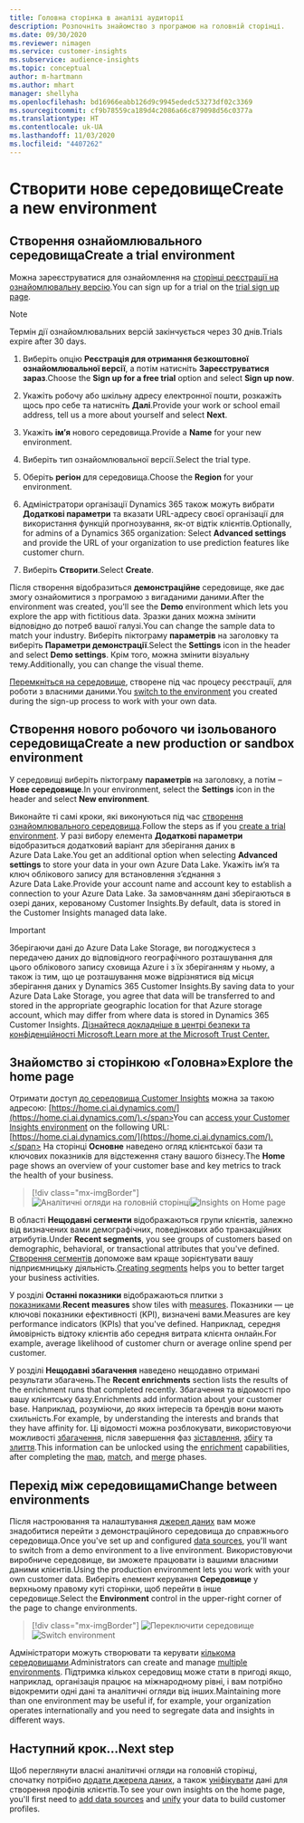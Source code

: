 ```yaml
---
title: Головна сторінка в аналізі аудиторії
description: Розпочніть знайомство з програмою на головній сторінці.
ms.date: 09/30/2020
ms.reviewer: nimagen
ms.service: customer-insights
ms.subservice: audience-insights
ms.topic: conceptual
author: m-hartmann
ms.author: mhart
manager: shellyha
ms.openlocfilehash: bd16966eabb126d9c9945ededc53273df02c3369
ms.sourcegitcommit: cf9b78559ca189d4c2086a66c879098d56c0377a
ms.translationtype: HT
ms.contentlocale: uk-UA
ms.lasthandoff: 11/03/2020
ms.locfileid: "4407262"
---
```

# <a name="create-a-new-environment"></a><span data-ttu-id="c7cdf-103">Створити нове середовище</span><span class="sxs-lookup"><span data-stu-id="c7cdf-103">Create a new environment</span></span>

## <a name="create-a-trial-environment"></a><span data-ttu-id="c7cdf-104">Створення ознайомлювального середовища</span><span class="sxs-lookup"><span data-stu-id="c7cdf-104">Create a trial environment</span></span>

<span data-ttu-id="c7cdf-105">Можна зареєструватися для ознайомлення на [сторінці реєстрації на ознайомлювальну версію](https://dynamics.microsoft.com/get-started/free-trial/?appname=customerinsights).</span><span class="sxs-lookup"><span data-stu-id="c7cdf-105">You can sign up for a trial on the [trial sign up page](https://dynamics.microsoft.com/get-started/free-trial/?appname=customerinsights).</span></span> 

> [!NOTE]
> <span data-ttu-id="c7cdf-106">Термін дії ознайомлювальних версій закінчується через 30 днів.</span><span class="sxs-lookup"><span data-stu-id="c7cdf-106">Trials expire after 30 days.</span></span>

1. <span data-ttu-id="c7cdf-107">Виберіть опцію **Реєстрація для отримання безкоштовної ознайомлювальної версії**, а потім натисніть **Зареєструватися зараз**.</span><span class="sxs-lookup"><span data-stu-id="c7cdf-107">Choose the **Sign up for a free trial** option and select **Sign up now**.</span></span>

1. <span data-ttu-id="c7cdf-108">Укажіть робочу або шкільну адресу електронної пошти, розкажіть щось про себе та натисніть **Далі**.</span><span class="sxs-lookup"><span data-stu-id="c7cdf-108">Provide your work or school email address, tell us a more about yourself and select **Next**.</span></span>

1. <span data-ttu-id="c7cdf-109">Укажіть **ім’я** нового середовища.</span><span class="sxs-lookup"><span data-stu-id="c7cdf-109">Provide a **Name** for your new environment.</span></span> 

1. <span data-ttu-id="c7cdf-110">Виберіть тип ознайомлювальної версії.</span><span class="sxs-lookup"><span data-stu-id="c7cdf-110">Select the trial type.</span></span>

1. <span data-ttu-id="c7cdf-111">Оберіть **регіон** для середовища.</span><span class="sxs-lookup"><span data-stu-id="c7cdf-111">Choose the **Region** for your environment.</span></span>

1. <span data-ttu-id="c7cdf-112">Адміністратори організації Dynamics 365 також можуть вибрати **Додаткові параметри** та вказати URL-адресу своєї організації для використання функцій прогнозування, як-от відтік клієнтів.</span><span class="sxs-lookup"><span data-stu-id="c7cdf-112">Optionally, for admins of a Dynamics 365 organization: Select **Advanced settings** and provide the URL of your organization to use prediction features like customer churn.</span></span>

1. <span data-ttu-id="c7cdf-113">Виберіть **Створити**.</span><span class="sxs-lookup"><span data-stu-id="c7cdf-113">Select **Create**.</span></span> 

<span data-ttu-id="c7cdf-114">Після створення відобразиться **демонстраційне** середовище, яке дає змогу ознайомитися з програмою з вигаданими даними.</span><span class="sxs-lookup"><span data-stu-id="c7cdf-114">After the environment was created, you'll see the **Demo** environment which lets you explore the app with fictitious data.</span></span> <span data-ttu-id="c7cdf-115">Зразки даних можна змінити відповідно до потреб вашої галузі.</span><span class="sxs-lookup"><span data-stu-id="c7cdf-115">You can change the sample data to match your industry.</span></span> <span data-ttu-id="c7cdf-116">Виберіть піктограму **параметрів** на заголовку та виберіть **Параметри демонстрації**.</span><span class="sxs-lookup"><span data-stu-id="c7cdf-116">Select the **Settings** icon in the header and select **Demo settings**.</span></span> <span data-ttu-id="c7cdf-117">Крім того, можна змінити візуальну тему.</span><span class="sxs-lookup"><span data-stu-id="c7cdf-117">Additionally, you can change the visual theme.</span></span> 

<span data-ttu-id="c7cdf-118">[Перемкніться на середовище](#change-between-environments), створене під час процесу реєстрації, для роботи з власними даними.</span><span class="sxs-lookup"><span data-stu-id="c7cdf-118">You [switch to the environment](#change-between-environments) you created during the sign-up process to work with your own data.</span></span>

## <a name="create-a-new-production-or-sandbox-environment"></a><span data-ttu-id="c7cdf-119">Створення нового робочого чи ізольованого середовища</span><span class="sxs-lookup"><span data-stu-id="c7cdf-119">Create a new production or sandbox environment</span></span>

<span data-ttu-id="c7cdf-120">У середовищі виберіть піктограму **параметрів** на заголовку, а потім – **Нове середовище**.</span><span class="sxs-lookup"><span data-stu-id="c7cdf-120">In your environment, select the **Settings** icon in the header and select **New environment**.</span></span>

<span data-ttu-id="c7cdf-121">Виконайте ті самі кроки, які виконуються під час [створення ознайомлювального середовища](#create-a-trial-environment).</span><span class="sxs-lookup"><span data-stu-id="c7cdf-121">Follow the steps as if you [create a trial environment](#create-a-trial-environment).</span></span> <span data-ttu-id="c7cdf-122">У разі вибору елемента **Додаткові параметри** відобразиться додатковий варіант для зберігання даних в Azure Data Lake.</span><span class="sxs-lookup"><span data-stu-id="c7cdf-122">You get an additional option when selecting **Advanced settings** to store your data in your own Azure Data Lake.</span></span> <span data-ttu-id="c7cdf-123">Укажіть ім’я та ключ облікового запису для встановлення з’єднання з Azure Data Lake.</span><span class="sxs-lookup"><span data-stu-id="c7cdf-123">Provide your account name and account key to establish a connection to your Azure Data Lake.</span></span> <span data-ttu-id="c7cdf-124">За замовчанням дані зберігаються в озері даних, керованому Customer Insights.</span><span class="sxs-lookup"><span data-stu-id="c7cdf-124">By default, data is stored in the Customer Insights managed data lake.</span></span>

> [!IMPORTANT]
> <span data-ttu-id="c7cdf-125">Зберігаючи дані до Azure Data Lake Storage, ви погоджуєтеся з передачею даних до відповідного географічного розташування для цього облікового запису сховища Azure і з їх зберіганням у ньому, а також із тим, що це розташування може відрізнятися від місця зберігання даних у Dynamics 365 Customer Insights.</span><span class="sxs-lookup"><span data-stu-id="c7cdf-125">By saving data to your Azure Data Lake Storage, you agree that data will be transferred to and stored in the appropriate geographic location for that Azure storage account, which may differ from where data is stored in Dynamics 365 Customer Insights.</span></span> [<span data-ttu-id="c7cdf-126">Дізнайтеся докладніше в центрі безпеки та конфіденційності Microsoft.</span><span class="sxs-lookup"><span data-stu-id="c7cdf-126">Learn more at the Microsoft Trust Center.</span></span>](https://www.microsoft.com/trust-center)

## <a name="explore-the-home-page"></a><span data-ttu-id="c7cdf-127">Знайомство зі сторінкою «Головна»</span><span class="sxs-lookup"><span data-stu-id="c7cdf-127">Explore the home page</span></span>

<span data-ttu-id="c7cdf-128">Отримати доступ [до середовища Customer Insights](https://home.ci.ai.dynamics.com/) можна за такою адресою: [https://home.ci.ai.dynamics.com/](https://home.ci.ai.dynamics.com/).</span><span class="sxs-lookup"><span data-stu-id="c7cdf-128">You can [access your Customer Insights environment](https://home.ci.ai.dynamics.com/) on the following URL: [https://home.ci.ai.dynamics.com/](https://home.ci.ai.dynamics.com/).</span></span>
<span data-ttu-id="c7cdf-129">На сторінці **Основне** наведено огляд клієнтської бази та ключових показників для відстеження стану вашого бізнесу.</span><span class="sxs-lookup"><span data-stu-id="c7cdf-129">The **Home** page shows an overview of your customer base and key metrics to track the health of your business.</span></span>

> [!div class="mx-imgBorder"] 
> <span data-ttu-id="c7cdf-130">![Аналітичні огляди на головній сторінці](media/home-page-insights.png "Аналітичні огляди на головній сторінці")</span><span class="sxs-lookup"><span data-stu-id="c7cdf-130">![Insights on Home page](media/home-page-insights.png "Insights on Home page")</span></span>

<span data-ttu-id="c7cdf-131">В області **Нещодавні сегменти** відображаються групи клієнтів, залежно від визначених вами демографічних, поведінкових або транзакційних атрибутів.</span><span class="sxs-lookup"><span data-stu-id="c7cdf-131">Under **Recent segments**, you see groups of customers based on demographic, behavioral, or transactional attributes that you've defined.</span></span> <span data-ttu-id="c7cdf-132">[Створення сегментів](segments.md) допоможе вам краще зорієнтувати вашу підприємницьку діяльність.</span><span class="sxs-lookup"><span data-stu-id="c7cdf-132">[Creating segments](segments.md) helps you to better target your business activities.</span></span>

<span data-ttu-id="c7cdf-133">У розділі **Останні показники** відображаються плитки з [показниками](measures.md).</span><span class="sxs-lookup"><span data-stu-id="c7cdf-133">**Recent measures** show tiles with [measures](measures.md).</span></span> <span data-ttu-id="c7cdf-134">Показники — це ключові показники ефективності (KPI), визначені вами.</span><span class="sxs-lookup"><span data-stu-id="c7cdf-134">Measures are key performance indicators (KPIs) that you've defined.</span></span> <span data-ttu-id="c7cdf-135">Наприклад, середня ймовірність відтоку клієнтів або середня витрата клієнта онлайн.</span><span class="sxs-lookup"><span data-stu-id="c7cdf-135">For example, average likelihood of customer churn or average online spend per customer.</span></span>

<span data-ttu-id="c7cdf-136">У розділі **Нещодавні збагачення** наведено нещодавно отримані результати збагачень.</span><span class="sxs-lookup"><span data-stu-id="c7cdf-136">The **Recent enrichments** section lists the results of the enrichment runs that completed recently.</span></span> <span data-ttu-id="c7cdf-137">Збагачення та відомості про вашу клієнтську базу.</span><span class="sxs-lookup"><span data-stu-id="c7cdf-137">Enrichments add information about your customer base.</span></span> <span data-ttu-id="c7cdf-138">Наприклад, розуміючи, до яких інтересів та брендів вони мають схильність.</span><span class="sxs-lookup"><span data-stu-id="c7cdf-138">For example, by understanding the interests and brands that they have affinity for.</span></span> <span data-ttu-id="c7cdf-139">Ці відомості можна розблокувати, використовуючи можливості [збагачення](enrichment-microsoft-graph.md), після завершення фаз [зіставлення](map-entities.md), [збігу](match-entities.md) та [злиття](merge-entities.md).</span><span class="sxs-lookup"><span data-stu-id="c7cdf-139">This information can be unlocked using the [enrichment](enrichment-microsoft-graph.md) capabilities, after completing the [map](map-entities.md), [match](match-entities.md), and [merge](merge-entities.md) phases.</span></span>

## <a name="change-between-environments"></a><span data-ttu-id="c7cdf-140">Перехід між середовищами</span><span class="sxs-lookup"><span data-stu-id="c7cdf-140">Change between environments</span></span>

<span data-ttu-id="c7cdf-141">Після настроювання та налаштування [джерел даних](data-sources.md) вам може знадобитися перейти з демонстраційного середовища до справжнього середовища.</span><span class="sxs-lookup"><span data-stu-id="c7cdf-141">Once you've set up and configured [data sources](data-sources.md), you'll want to switch from a demo environment to a live environment.</span></span> <span data-ttu-id="c7cdf-142">Використовуючи виробниче середовище, ви зможете працювати із вашими власними даними клієнтів.</span><span class="sxs-lookup"><span data-stu-id="c7cdf-142">Using the production environment lets you work with your own customer data.</span></span> <span data-ttu-id="c7cdf-143">Виберіть елемент керування **Середовище** у верхньому правому куті сторінки, щоб перейти в інше середовище.</span><span class="sxs-lookup"><span data-stu-id="c7cdf-143">Select the **Environment** control in the upper-right corner of the page to change environments.</span></span>

> [!div class="mx-imgBorder"] 
> <span data-ttu-id="c7cdf-144">![Переключити середовище](media/home-page-environment-switcher.png "Переключити середовище")</span><span class="sxs-lookup"><span data-stu-id="c7cdf-144">![Switch environment](media/home-page-environment-switcher.png "Switch environment")</span></span>

<span data-ttu-id="c7cdf-145">Адміністратори можуть створювати та керувати [кількома середовищами](manage-environments.md).</span><span class="sxs-lookup"><span data-stu-id="c7cdf-145">Administrators can create and manage [multiple environments](manage-environments.md).</span></span> <span data-ttu-id="c7cdf-146">Підтримка кількох середовищ може стати в пригоді якщо, наприклад, організація працює на міжнародному рівні, і вам потрібно відокремити одні дані та аналітичні огляди від інших.</span><span class="sxs-lookup"><span data-stu-id="c7cdf-146">Maintaining more than one environment may be useful if, for example, your organization operates internationally and you need to segregate data and insights in different ways.</span></span>

## <a name="next-step"></a><span data-ttu-id="c7cdf-147">Наступний крок...</span><span class="sxs-lookup"><span data-stu-id="c7cdf-147">Next step</span></span>

<span data-ttu-id="c7cdf-148">Щоб переглянути власні аналітичні огляди на головній сторінці, спочатку потрібно [додати джерела даних](data-sources.md), а також [уніфікувати](data-unification.md) дані для створення профілів клієнтів.</span><span class="sxs-lookup"><span data-stu-id="c7cdf-148">To see your own insights on the home page, you'll first need to [add data sources](data-sources.md) and [unify](data-unification.md) your data to build customer profiles.</span></span>
